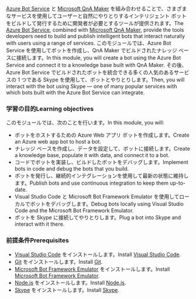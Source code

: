 <span data-ttu-id="7d662-101">[Azure Bot Service](https://azure.microsoft.com/en*us/services/bot*service/) と [Microsoft QnA Maker](https://www.qnamaker.ai/) を組み合わせることで、さまざまなサービスを使用してユーザーと自然にやりとりするインテリジェント ボットをビルドして発行するために開発者が必要とするツールが提供されます。</span><span class="sxs-lookup"><span data-stu-id="7d662-101">The [Azure Bot Service](https://azure.microsoft.com/en*us/services/bot*service/), combined with [Microsoft QnA Maker](https://www.qnamaker.ai/), provide the tools developers need to build and publish intelligent bots that interact naturally with users using a range of services.</span></span> <span data-ttu-id="7d662-102">このモジュールでは、Azure Bot Service を使用してボットを作成し、QnA Maker でビルドされたナレッジ ベースに接続します。</span><span class="sxs-lookup"><span data-stu-id="7d662-102">In this module, you will create a bot using the Azure Bot Service and connect it to a knowledge base built with QnA Maker.</span></span> <span data-ttu-id="7d662-103">その後、Azure Bot Service でビルドされたボットを統合できる多くの人気のあるサービスの 1 つである Skype を使用して、ボットとやりとりします。</span><span class="sxs-lookup"><span data-stu-id="7d662-103">Then, you will interact with the bot using Skype — one of many popular services with which bots built with the Azure Bot Service can integrate.</span></span>

### <a name="learning-objectives"></a><span data-ttu-id="7d662-104">学習の目的</span><span class="sxs-lookup"><span data-stu-id="7d662-104">Learning objectives</span></span>

<span data-ttu-id="7d662-105">このモジュールでは、次のことを行います。</span><span class="sxs-lookup"><span data-stu-id="7d662-105">In this module, you will:</span></span>

- <span data-ttu-id="7d662-106">ボットをホストするための Azure Web アプリ ボットを作成します。</span><span class="sxs-lookup"><span data-stu-id="7d662-106">Create an Azure web app bot to host a bot.</span></span>
- <span data-ttu-id="7d662-107">ナレッジ ベースを作成し、データを設定して、ボットに接続します。</span><span class="sxs-lookup"><span data-stu-id="7d662-107">Create a knowledge base, populate it with data, and connect it to a bot.</span></span>
- <span data-ttu-id="7d662-108">コードでボットを実装し、ビルドしたボットをデバッグします。</span><span class="sxs-lookup"><span data-stu-id="7d662-108">Implement bots in code and debug the bots that you build.</span></span>
- <span data-ttu-id="7d662-109">ボットを発行し、継続的インテグレーションを使用して最新の状態に維持します。</span><span class="sxs-lookup"><span data-stu-id="7d662-109">Publish bots and use continuous integration to keep them up-to-date.</span></span>
- <span data-ttu-id="7d662-110">Visual Studio Code と Microsoft Bot Framework Emulator を使用してローカルでボットをデバッグします。</span><span class="sxs-lookup"><span data-stu-id="7d662-110">Debug bots locally using Visual Studio Code and the Microsoft Bot Framework Emulator.</span></span>
- <span data-ttu-id="7d662-111">ボットを Skype に接続してやりとりします。</span><span class="sxs-lookup"><span data-stu-id="7d662-111">Plug a bot into Skype and interact with it there.</span></span>

### <a name="prerequisites"></a><span data-ttu-id="7d662-112">前提条件</span><span class="sxs-lookup"><span data-stu-id="7d662-112">Prerequisites</span></span>

- <span data-ttu-id="7d662-113">[Visual Studio Code](http://code.visualstudio.com) をインストールします。</span><span class="sxs-lookup"><span data-stu-id="7d662-113">Install [Visual Studio Code](http://code.visualstudio.com).</span></span>
- <span data-ttu-id="7d662-114">[Git](https://git-scm.com) をインストールします。</span><span class="sxs-lookup"><span data-stu-id="7d662-114">Install [Git](https://git-scm.com).</span></span>
- <span data-ttu-id="7d662-115">[Microsoft Bot Framework Emulator](https://emulator.botframework.com/) をインストールします。</span><span class="sxs-lookup"><span data-stu-id="7d662-115">Install [Microsoft Bot Framework Emulator](https://emulator.botframework.com/).</span></span>
- <span data-ttu-id="7d662-116">[Node.js](https://nodejs.org) をインストールします。</span><span class="sxs-lookup"><span data-stu-id="7d662-116">Install [Node.js](https://nodejs.org).</span></span>
- <span data-ttu-id="7d662-117">[Skype](https://www.skype.com/en/download-skype/skype-for-computer/) をインストールします。</span><span class="sxs-lookup"><span data-stu-id="7d662-117">Install [Skype](https://www.skype.com/en/download-skype/skype-for-computer/).</span></span>